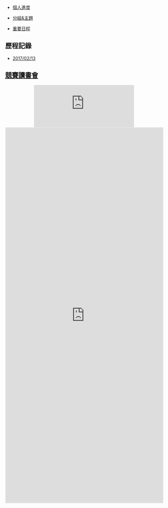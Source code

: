- [個人進度](people.md)
+ [分組&主題](group.md)
* [重要日程](events.md)

## 歷程記錄
- [2017/02/13](20170213.md)

## [競賽讀書會](pscd.md)

<div style="width=100%; position:relative; text-align:center">
<div>
<iframe src="https://free.timeanddate.com/countdown/i5vf3wk7/n241/cf113/cm0/cu2/ct0/cs0/ca0/cr0/ss0/cac900/cpc000/pc00e60b/tc000/fs150/szw320/szh135/tat%E8%B7%9D%E9%9B%A2%E6%88%90%E7%99%BC/tac000/tpt%E8%B7%9D%E9%9B%A2%E6%88%90%E7%99%BC/tpc000/mat%E5%8F%AA%E5%89%A9/mac000/mpt%E5%B7%B2%E9%81%8E/mpc000/iso2017-12-21T13:00:00" allowTransparency="true" frameborder="0" width="320" height="135"></iframe>
</div>
</div>

<iframe style="width:100%;height:1200px; border:#EEE solid 1px" src="https://docs.google.com/document/d/e/2PACX-1vS6jKSl6N8HL9NonofHE6iiFNOBx5DtE2UFHB5gam5G2yahj0kOxGgLY2hYw-PNcBe1fCRuWhzJWFvZ/pub?embedded=true"></iframe>